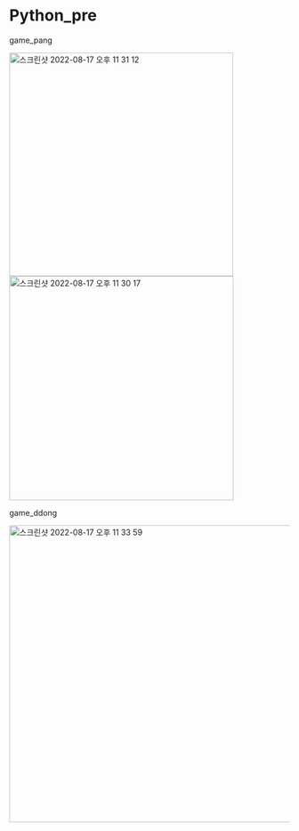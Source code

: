 # Python_pre

game_pang  

<img width="402" alt="스크린샷 2022-08-17 오후 11 31 12" src="https://user-images.githubusercontent.com/68491295/185163737-babc99f3-3661-4602-99fe-1ded5d716222.png">

<img width="403" alt="스크린샷 2022-08-17 오후 11 30 17" src="https://user-images.githubusercontent.com/68491295/185163906-1438cecd-380f-4010-8928-058d9fffd984.png">



game_ddong

<img width="534" alt="스크린샷 2022-08-17 오후 11 33 59" src="https://user-images.githubusercontent.com/68491295/185163998-e1accdad-b4a2-435a-8726-5f1c2964bca4.png">

